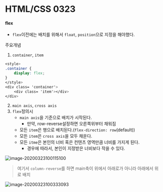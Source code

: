 













# HTML/CSS 0323

#### flex

- `flex`이전에는 배치를 위해서 `float`, `position`으로 지정을 해야했다.

주요개념

1. `container`, `item`

```css
<style>
.container {
    display: flex;
}
</style>
<div class= 'container'>
	<div class= 'item'></div>
</div>
```

2. `main axis`, `cross axis`
3. `flex`정의시 
   - `main axis`을 기준으로 배치가 시작된다.
     - 만약, row-reverse설정하면 오른쪽위부터 채워짐
   - 모든 `item`은 행으로 배치된다.(`flex-direction: row`(default))
   - 모든 `item`은 `cross axis`을 모두 채운다.
   - 모든 `itme`은 본인의 너비 혹은 컨텐츠 영역만큼 너비를 가지게 된다.
     - 경우에 따라서, 본인이 지정받은 너비보다 작을 수 있다.

![image-20200323100115100](C:\Users\user\AppData\Roaming\Typora\typora-user-images\image-20200323100115100.png)



> 여기서 `column-reverse`를 하면 main축이 위에서 아래로가 아니라 아래에서 위로 배치

![image-20200323100333093](C:\Users\user\AppData\Roaming\Typora\typora-user-images\image-20200323100333093.png)









